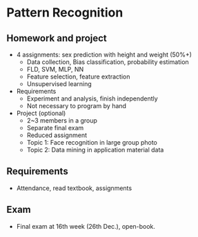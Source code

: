 # Pattern Recognition

## Homework and project
* 4 assignments: sex prediction with height and weight (50%+)
	* Data collection, Bias classification, probability estimation
	* FLD, SVM, MLP, NN
	* Feature selection, feature extraction
	* Unsupervised learning
* Requirements
	* Experiment and analysis, finish independently
	* Not necessary to program by hand
* Project (optional)
	* 2~3 members in a group
	* Separate final exam
	* Reduced assignment
	* Topic 1: Face recognition in large group photo
	* Topic 2: Data mining in application material data

## Requirements
* Attendance, read textbook, assignments

## Exam
* Final exam at 16th week (26th Dec.), open-book.